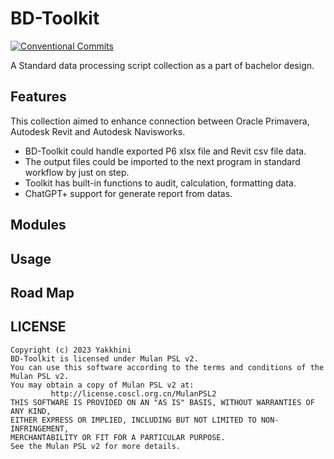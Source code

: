 # BD-Toolkit

[![Conventional Commits](https://img.shields.io/badge/Conventional%20Commits-1.0.0-%23FE5196?logo=conventionalcommits&logoColor=white)](https://conventionalcommits.org)

A Standard data processing script collection as a part of bachelor design.

## Features

This collection aimed to enhance connection between Oracle Primavera, Autodesk Revit and Autodesk Navisworks.

* BD-Toolkit could handle exported P6 xlsx file and Revit csv file data.
* The output files could be imported to the next program in standard workflow by just on step.
* Toolkit has built-in functions to audit, calculation, formatting data.
* ChatGPT+ support for generate report from datas.

## Modules

## Usage

## Road Map

## LICENSE

```
Copyright (c) 2023 Yakkhini
BD-Toolkit is licensed under Mulan PSL v2.
You can use this software according to the terms and conditions of the Mulan PSL v2.
You may obtain a copy of Mulan PSL v2 at:
         http://license.coscl.org.cn/MulanPSL2
THIS SOFTWARE IS PROVIDED ON AN "AS IS" BASIS, WITHOUT WARRANTIES OF ANY KIND,
EITHER EXPRESS OR IMPLIED, INCLUDING BUT NOT LIMITED TO NON-INFRINGEMENT,
MERCHANTABILITY OR FIT FOR A PARTICULAR PURPOSE.
See the Mulan PSL v2 for more details.
```